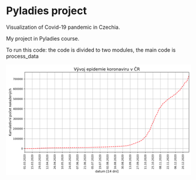 # Pyladies project

Visualization of Covid-19 pandemic in Czechia.


My project in Pyladies course.



To run this code: the code is divided to two modules, the main code is process_data


![screenshot](plot_kumulativni_pocet_nakazenych.png?raw=true "FIGURE")
